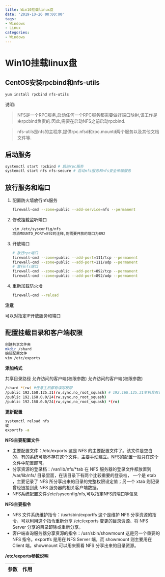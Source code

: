 ```yaml
---
title: Win10挂载linux盘
date: '2019-10-26 00:00:00'
tags:
- Windows
- Linux
categories:
- Windows
---
```

# Win10挂载linux盘

## CentOS安装rpcbind和nfs-utils
```bash
yum install rpcbind nfs-utils
```
说明:
> NFS是一个RPC服务,启动任何一个RPC服务都需要做好端口映射,该工作是由rpcbind负责的.因此,需要在启动NFS之前启动rpcbind.

> nfs-utils是nfs的主程序,提供rpc.nfsd和rpc.mountd两个服务以及其他文档文件等.

## 启动服务
```bash
systemctl start rpcbind # 启动rpc服务
systemctl start nfs nfs-secure # 启动nfs服务和nfs安全传输服务
```

## 放行服务和端口
1. 配置防火墙放行nfs服务

   ```bash
   firewall-cmd --zone=public --add-service=nfs --permanent
   ```

2. 修改挂载监听端口

   ```bash
   vim /etc/sysconfig/nfs
   取消MOUNTD_PORT=892的注释,则需要开放的端口为892
   ```

3. 开放端口

   ```bash
   # 放行rpc端口
   firewall-cmd --zone=public --add-port=111/tcp --permanent
   firewall-cmd --zone=public --add-port=111/udp --permanent
   # 放行nfs端口
   firewall-cmd --zone=public --add-port=892/tcp --permanent
   firewall-cmd --zone=public --add-port=892/udp --permanent
   ```

4. 重新加载防火墙

   ```bash
   firewall-cmd --reload
   ```

**注意**

可以对指定IP开放服务和端口

## 配置挂载目录和客户端权限
```bash
创建共享文件夹
mkdir /shard
编辑配置文件
vim /etc/exports
```
**添加格式**

共享目录路径 允许访问的客户端(权限参数) 允许访问的客户端(权限参数)
```bash
/shard *(rw) #任意主机都有读写权限
/public 192.168.125.31(rw,sync,no_root_squash) # 192.168.125.31主机具有读写权限,并且使用root用户登录时,具有root权限
/public 192.168.0.0/24(rw,sync,no_root_squash)
/public 192.168.0.0/24(rw,sync,no_root_squash) *(ro)
```
**更新配置**

```bash
systemctl reload nfs
或
exportfs -a
```
**NFS主要配置文件**
- 主要配置文件：/etc/exports
这是 NFS 的主要配置文件了。该文件是空白的，有的系统可能不存在这个文件，主要手动建立。NFS的配置一般只在这个文件中配置即可。
- 分享资源的登录档：/var/lib/nfs/*tab
在 NFS 服务器的登录文件都放置到 /var/lib/nfs/ 目录里面，在该目录下有两个比较重要的登录档， 一个是 etab ，主要记录了 NFS 所分享出来的目录的完整权限设定值；另一个 xtab 则记录曾经链接到此 NFS 服务器的相关客户端数据。
- NFS系统配置文件:/etc/sysconfig/nfs,可以指定NFS的端口等信息

**NFS主要指令**
- NFS 文件系统维护指令：/usr/sbin/exportfs
这个是维护 NFS 分享资源的指令，可以利用这个指令重新分享 /etc/exports 变更的目录资源、将 NFS Server 分享的目录卸除或重新分享。
- 客户端查询服务器分享资源的指令：/usr/sbin/showmount
这是另一个重要的 NFS 指令。exportfs 是用在 NFS Server 端，而 showmount 则主要用在 Client 端。showmount 可以用来察看 NFS 分享出来的目录资源。

**/etc/exports参数说明**

参数 | 作用
--- | ---
